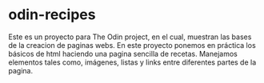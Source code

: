 # odin-recipes
Este es un proyecto para The Odin project, en el cual, muestran las bases de la creacion de paginas webs.
En este proyecto ponemos en práctica los básicos de html haciendo una pagina sencilla de recetas.
Manejamos elementos tales como, imágenes, listas y links entre diferentes partes de la pagina.